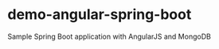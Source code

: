 demo-angular-spring-boot
========================

Sample Spring Boot application with AngularJS and MongoDB
